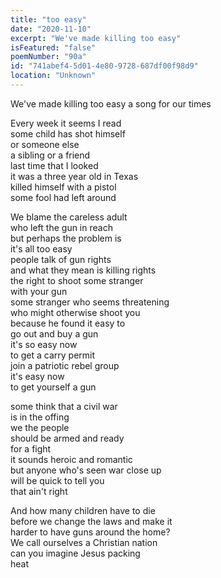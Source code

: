 ```yaml
---
title: "too easy"
date: "2020-11-10"
excerpt: "We've made killing too easy"
isFeatured: "false"
poemNumber: "90a"
id: "741abef4-5d01-4e80-9728-687df00f98d9"
location: "Unknown"
---
```


We've made killing too easy
a song for our times

Every week it seems I read  
some child has shot himself  
or someone else  
a sibling or a friend  
last time that I looked  
it was a three year old in Texas  
killed himself with a pistol  
some fool had left around

We blame the careless adult  
who left the gun in reach  
but perhaps the problem is  
it's all too easy  
people talk of gun rights  
and what they mean is killing rights  
the right to shoot some stranger  
with your gun  
some stranger who seems threatening  
who might otherwise shoot you  
because he found it easy to  
go out and buy a gun  
it's so easy now  
to get a carry permit  
join a patriotic rebel group  
it's easy now  
to get yourself a gun

some think that a civil war  
is in the offing  
we the people  
should be armed and ready  
for a fight  
it sounds heroic and romantic  
but anyone who's seen war close up  
will be quick to tell you  
that ain't right

And how many children have to die  
before we change the laws and make it  
harder to have guns around the home?  
We call ourselves a Christian nation  
can you imagine Jesus packing  
heat
